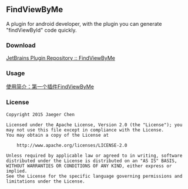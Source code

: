## FindViewByMe

A plugin for android developer, with the plugin you can generate "findViewById" code quickly.
<!-- <img src='./screenshot/image_1.gif'/> -->
 
### Download
[JetBrains Plugin Repository :: FindViewByMe](https://plugins.jetbrains.com/plugin/8261)

### Usage
 [使用简介：第一个插件FindViewByMe](http://laobie.github.io/android/2015/11/27/find-view-by-me.html)
 
### License

	Copyright 2015 Jaeger Chen

	Licensed under the Apache License, Version 2.0 (the "License");	you may not use this file except in compliance with the License.
	You may obtain a copy of the License at
	
		http://www.apache.org/licenses/LICENSE-2.0

	Unless required by applicable law or agreed to in writing, software
	distributed under the License is distributed on an "AS IS" BASIS,
	WITHOUT WARRANTIES OR CONDITIONS OF ANY KIND, either express or implied.
	See the License for the specific language governing permissions and
	limitations under the License.
